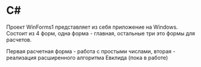 # C#

Проект WinForms1 представляет из себя приложение на Windows. Состоит из 4 форм, одна форма - главная, остальные три это формы для расчетов.

Первая расчетная форма - работа с простыми числами, вторая - реализация расширенного алгоритма Евклида (пока в работе)

